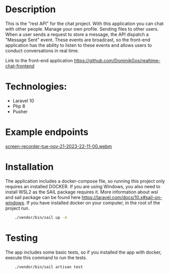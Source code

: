 # Description 

This is the "rest API" for the chat project. With this application you can chat with other people. Manage your own profile. Sending files to other users.
When a user sends a request to store a message, the API dispatch a "Message Sent" event. These events are broadcast, 
so the front-end application has the ability to listen to these events and allows users to conduct conversations in real time.

Link to the front-end application https://github.com/DominikGos/realtime-chat-frontend
# Technologies: 

 * Laravel 10
 * Php 8 
 * Pusher 

# Example endpoints
[screen-recorder-tue-nov-21-2023-22-11-00.webm](https://github.com/DominikGos/realtime-chat-backend/assets/85825266/862d26bf-6a1a-40a6-a15d-5f5d6b319de2)

# Installation
The application includes a docker-compose file, so running this project only requires an installed DOCKER. If you are using Windows, you also need to install WSL2 as the SAIL package requires it. More information about wsl and sail package can be found here https://laravel.com/docs/10.x#sail-on-windows. If you have installed docker on your computer, in the root of the project run.

```bash
    ./vendor/bin/sail up -d
```

# Testing 
The app includes some basic tests, so if you installed the app with docker, execute this command to run the tests.

```bash
    ./vendor/bin/sail artisan test
```
